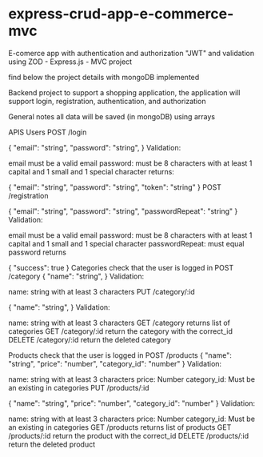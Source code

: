 # express-crud-app-e-commerce-mvc
E-comerce app with authentication and authorization "JWT" and validation using ZOD - Express.js - MVC project


find below the project details with mongoDB implemented

Backend project to support a shopping application, the application will support login, registration, authentication, and authorization

General notes
all data will be saved (in mongoDB) using arrays

APIS
Users
POST /login

{
    "email": "string",
    "password": "string",
}
Validation:

email must be a valid email
password: must be 8 characters with at least 1 capital and 1 small and 1 special character
returns:

{
    "email": "string",
    "password": "string",
    "token": "string"
}
POST /registration

{
    "email": "string",
    "password": "string",
    "passwordRepeat": "string"
}
Validation:

email must be a valid email
password: must be 8 characters with at least 1 capital and 1 small and 1 special character
passwordRepeat: must equal password
returns

{
    "success": true
}
Categories
check that the user is logged in POST /category
{
    "name": "string",
}
Validation:

name: string with at least 3 characters
PUT /category/:id

{
    "name": "string",
}
Validation:

name: string with at least 3 characters
GET /category returns list of categories GET /category/:id return the category with the correct_id DELETE /category/:id return the deleted category

Products
check that the user is logged in POST /products
{
    "name": "string",
    "price": "number",
    "category_id": "number"
}
Validation:

name: string with at least 3 characters
price: Number
category_id: Must be an existing in categories
PUT /products/:id

{
    "name": "string",
    "price": "number",
    "category_id": "number"
}
Validation:

name: string with at least 3 characters
price: Number
category_id: Must be an existing in categories
GET /products returns list of products GET /products/:id return the product with the correct_id DELETE /products/:id return the deleted product
